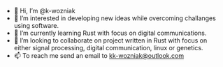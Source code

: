 - 👋 Hi, I’m @k-wozniak
- 👀 I’m interested in developing new ideas while overcoming challanges using software.
- 🌱 I’m currently learning Rust with focus on digital communications.
- 💞️ I’m looking to collaborate on project written in Rust with focus on either signal processing, digital communication, linux or genetics.
- 📫 To reach me send an email to kk-wozniak@outlook.com
